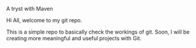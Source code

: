 A tryst with Maven

Hi All, welcome to my git repo.

This is a simple repo to basically check the workings of git. 
Soon, I will be creating more meaningful and useful projects with Git.
